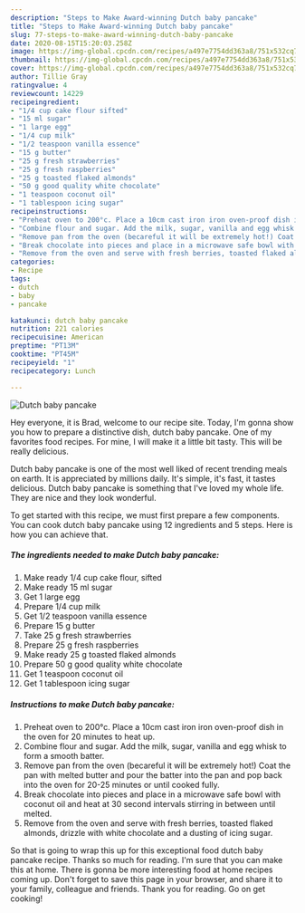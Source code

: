 ```yaml
---
description: "Steps to Make Award-winning Dutch baby pancake"
title: "Steps to Make Award-winning Dutch baby pancake"
slug: 77-steps-to-make-award-winning-dutch-baby-pancake
date: 2020-08-15T15:20:03.258Z
image: https://img-global.cpcdn.com/recipes/a497e7754dd363a8/751x532cq70/dutch-baby-pancake-recipe-main-photo.jpg
thumbnail: https://img-global.cpcdn.com/recipes/a497e7754dd363a8/751x532cq70/dutch-baby-pancake-recipe-main-photo.jpg
cover: https://img-global.cpcdn.com/recipes/a497e7754dd363a8/751x532cq70/dutch-baby-pancake-recipe-main-photo.jpg
author: Tillie Gray
ratingvalue: 4
reviewcount: 14229
recipeingredient:
- "1/4 cup cake flour sifted"
- "15 ml sugar"
- "1 large egg"
- "1/4 cup milk"
- "1/2 teaspoon vanilla essence"
- "15 g butter"
- "25 g fresh strawberries"
- "25 g fresh raspberries"
- "25 g toasted flaked almonds"
- "50 g good quality white chocolate"
- "1 teaspoon coconut oil"
- "1 tablespoon icing sugar"
recipeinstructions:
- "Preheat oven to 200°c. Place a 10cm cast iron iron oven-proof dish in the oven for 20 minutes to heat up."
- "Combine flour and sugar. Add the milk, sugar, vanilla and egg whisk to form a smooth batter."
- "Remove pan from the oven (becareful it will be extremely hot!) Coat the pan with melted butter and pour the batter into the pan and pop back into the oven for 20-25 minutes or until cooked fully."
- "Break chocolate into pieces and place in a microwave safe bowl with coconut oil and heat at 30 second intervals stirring in between until melted."
- "Remove from the oven and serve with fresh berries, toasted flaked almonds, drizzle with white chocolate and a dusting of icing sugar."
categories:
- Recipe
tags:
- dutch
- baby
- pancake

katakunci: dutch baby pancake 
nutrition: 221 calories
recipecuisine: American
preptime: "PT13M"
cooktime: "PT45M"
recipeyield: "1"
recipecategory: Lunch

---
```



![Dutch baby pancake](https://img-global.cpcdn.com/recipes/a497e7754dd363a8/751x532cq70/dutch-baby-pancake-recipe-main-photo.jpg)

Hey everyone, it is Brad, welcome to our recipe site. Today, I'm gonna show you how to prepare a distinctive dish, dutch baby pancake. One of my favorites food recipes. For mine, I will make it a little bit tasty. This will be really delicious.

Dutch baby pancake is one of the most well liked of recent trending meals on earth. It is appreciated by millions daily. It's simple, it's fast, it tastes delicious. Dutch baby pancake is something that I've loved my whole life. They are nice and they look wonderful.




To get started with this recipe, we must first prepare a few components. You can cook dutch baby pancake using 12 ingredients and 5 steps. Here is how you can achieve that.

<!--inarticleads1-->

##### The ingredients needed to make Dutch baby pancake:

1. Make ready 1/4 cup cake flour, sifted
1. Make ready 15 ml sugar
1. Get 1 large egg
1. Prepare 1/4 cup milk
1. Get 1/2 teaspoon vanilla essence
1. Prepare 15 g butter
1. Take 25 g fresh strawberries
1. Prepare 25 g fresh raspberries
1. Make ready 25 g toasted flaked almonds
1. Prepare 50 g good quality white chocolate
1. Get 1 teaspoon coconut oil
1. Get 1 tablespoon icing sugar




<!--inarticleads2-->

##### Instructions to make Dutch baby pancake:

1. Preheat oven to 200°c. Place a 10cm cast iron iron oven-proof dish in the oven for 20 minutes to heat up.
1. Combine flour and sugar. Add the milk, sugar, vanilla and egg whisk to form a smooth batter.
1. Remove pan from the oven (becareful it will be extremely hot!) Coat the pan with melted butter and pour the batter into the pan and pop back into the oven for 20-25 minutes or until cooked fully.
1. Break chocolate into pieces and place in a microwave safe bowl with coconut oil and heat at 30 second intervals stirring in between until melted.
1. Remove from the oven and serve with fresh berries, toasted flaked almonds, drizzle with white chocolate and a dusting of icing sugar.




So that is going to wrap this up for this exceptional food dutch baby pancake recipe. Thanks so much for reading. I'm sure that you can make this at home. There is gonna be more interesting food at home recipes coming up. Don't forget to save this page in your browser, and share it to your family, colleague and friends. Thank you for reading. Go on get cooking!
